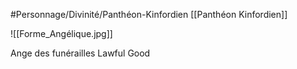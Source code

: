 #Personnage/Divinité/Panthéon-Kinfordien [[Panthéon Kinfordien]] 

![[Forme_Angélique.jpg]]

Ange des funérailles
Lawful Good